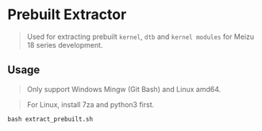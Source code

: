 # Prebuilt Extractor

> Used for extracting prebuilt `kernel`, `dtb` and `kernel modules` for Meizu 18 series development.

## Usage
> Only support Windows Mingw (Git Bash) and Linux amd64. 

> For Linux, install 7za and python3 first.

`bash extract_prebuilt.sh`